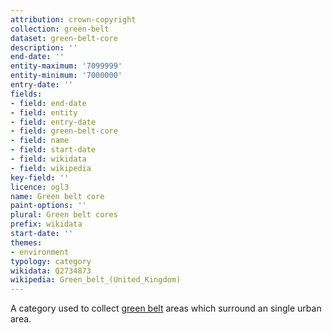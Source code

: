 ```yaml
---
attribution: crown-copyright
collection: green-belt
dataset: green-belt-core
description: ''
end-date: ''
entity-maximum: '7099999'
entity-minimum: '7000000'
entry-date: ''
fields:
- field: end-date
- field: entity
- field: entry-date
- field: green-belt-core
- field: name
- field: start-date
- field: wikidata
- field: wikipedia
key-field: ''
licence: ogl3
name: Green belt core
paint-options: ''
plural: Green belt cores
prefix: wikidata
start-date: ''
themes:
- environment
typology: category
wikidata: Q2734873
wikipedia: Green_belt_(United_Kingdom)
---
```


A category used to collect [green belt](/dataset/green-belt) areas which surround an single urban area.
